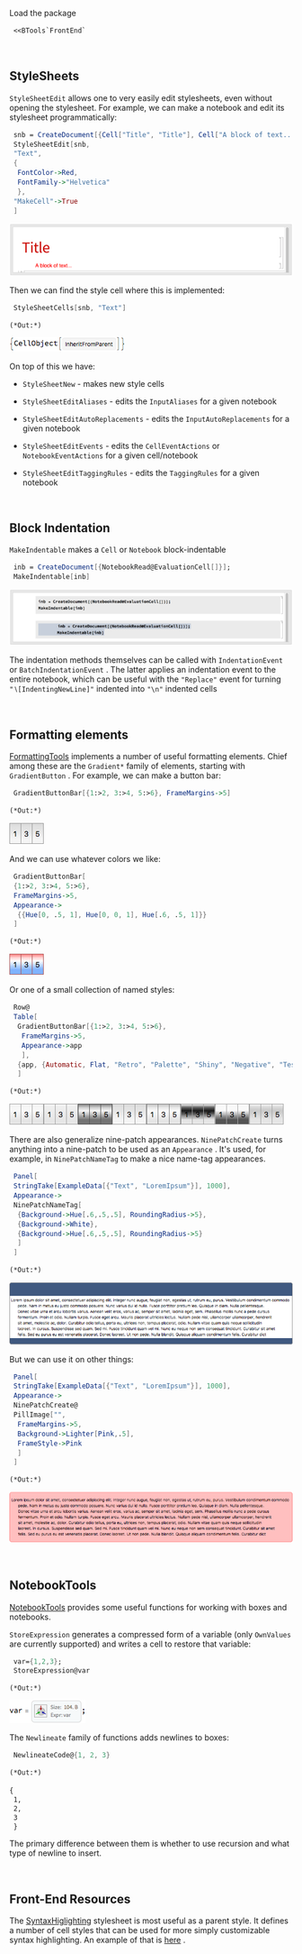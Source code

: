 Load the package

```mathematica
 <<BTools`FrontEnd`
```

<a id="stylesheets" style="width:0;height:0;margin:0;padding:0;">&zwnj;</a>

## StyleSheets

```StyleSheetEdit```  allows one to very easily edit stylesheets, even without opening the stylesheet. For example, we can make a notebook and edit its stylesheet programmatically:

```mathematica
 snb = CreateDocument[{Cell["Title", "Title"], Cell["A block of text...", "Text"]}]; 
 StyleSheetEdit[snb, 
 "Text",
 {
  FontColor->Red,
  FontFamily->"Helvetica"
  },
 "MakeCell"->True
 ]
```

![title-6872989756726750125](../../project/img/title-6872989756726750125.png)

Then we can find the style cell where this is implemented:

```mathematica
 StyleSheetCells[snb, "Text"]
```

	(*Out:*)
	
![title-3381609911906399936](../../project/img/title-3381609911906399936.png)

On top of this we have:

* ```StyleSheetNew```  - makes new style cells

* ```StyleSheetEditAliases```  - edits the  ```InputAliases```  for a given notebook

* ```StyleSheetEditAutoReplacements```  - edits the  ```InputAutoReplacements```  for a given notebook

* ```StyleSheetEditEvents```  - edits the  ```CellEventActions```  or  ```NotebookEventActions```  for a given cell/notebook

* ```StyleSheetEditTaggingRules```  - edits the  ```TaggingRules```  for a given notebook

<a id="block-indentation" style="width:0;height:0;margin:0;padding:0;">&zwnj;</a>

## Block Indentation

```MakeIndentable```  makes a  ```Cell```  or  ```Notebook```  block-indentable

```mathematica
 inb = CreateDocument[{NotebookRead@EvaluationCell[]}]; 
 MakeIndentable[inb]
```

![title-8801250787185254727](../../project/img/title-8801250787185254727.png)

The indentation methods themselves can be called with  ```IndentationEvent```  or  ```BatchIndentationEvent``` . The latter applies an indentation event to the entire notebook, which can be useful with the  ```"Replace"```  event for turning  ```"∖[IndentingNewLine]"```  indented into  ```"\n"```  indented cells

<a id="formatting-elements" style="width:0;height:0;margin:0;padding:0;">&zwnj;</a>

## Formatting elements

[FormattingTools](Packages/FormattingTools.m)  implements a number of useful formatting elements. Chief among these are the  ```Gradient*```  family of elements, starting with  ```GradientButton``` . For example, we can make a button bar:

```mathematica
 GradientButtonBar[{1:>2, 3:>4, 5:>6}, FrameMargins->5]
```

	(*Out:*)
	
![title-9046101401840380990](../../project/img/title-9046101401840380990.png)

And we can use whatever colors we like:

```mathematica
 GradientButtonBar[
 {1:>2, 3:>4, 5:>6}, 
 FrameMargins->5,
 Appearance->
  {{Hue[0, .5, 1], Hue[0, 0, 1], Hue[.6, .5, 1]}}
 ]
```

	(*Out:*)
	
![title-1526923896790945062](../../project/img/title-1526923896790945062.png)

Or one of a small collection of named styles:

```mathematica
 Row@
 Table[
  GradientButtonBar[{1:>2, 3:>4, 5:>6}, 
   FrameMargins->5,
   Appearance->app
   ],
  {app, {Automatic, Flat, "Retro", "Palette", "Shiny", "Negative", "Test1", "Test2"}}
  ]
```

	(*Out:*)
	
![title-2570629531543374290](../../project/img/title-2570629531543374290.png)

There are also generalize nine-patch appearances.  ```NinePatchCreate```  turns anything into a nine-patch to be used as an  ```Appearance``` . It's used, for example, in  ```NinePatchNameTag```  to make a nice name-tag appearances.

```mathematica
 Panel[
 StringTake[ExampleData[{"Text", "LoremIpsum"}], 1000],
 Appearance->
 NinePatchNameTag[
  {Background->Hue[.6,.5,.5], RoundingRadius->5},
  {Background->White},
  {Background->Hue[.6,.5,.5], RoundingRadius->5}
  ]
 ]
```

	(*Out:*)
	
![title-2260547031847133199](../../project/img/title-2260547031847133199.png)

But we can use it on other things:

```mathematica
 Panel[
 StringTake[ExampleData[{"Text", "LoremIpsum"}], 1000],
 Appearance->
 NinePatchCreate@
 PillImage["", 
  FrameMargins->5, 
  Background->Lighter[Pink,.5],
  FrameStyle->Pink
  ]
 ]
```

	(*Out:*)
	
![title-4874399652568004251](../../project/img/title-4874399652568004251.png)

<a id="notebooktools" style="width:0;height:0;margin:0;padding:0;">&zwnj;</a>

## NotebookTools

[NotebookTools](Packages/NotebookTools.m)  provides some useful functions for working with boxes and notebooks.

```StoreExpression```  generates a compressed form of a variable (only  ```OwnValues```  are currently supported) and writes a cell to restore that variable:

```mathematica
 var={1,2,3}; 
 StoreExpression@var
```

	(*Out:*)
	
![title-1601186910705832175](../../project/img/title-1601186910705832175.png)

The  ```Newlineate```  family of functions adds newlines to boxes:

```mathematica
 NewlineateCode@{1, 2, 3}
```

	(*Out:*)
	
	{
	 1,
	 2,
	 3
	 }

The primary difference between them is whether to use recursion and what type of newline to insert.

<a id="frontend-resources" style="width:0;height:0;margin:0;padding:0;">&zwnj;</a>

## Front-End Resources

The  [SyntaxHiglighting](FrontEnd/StyleSheets/BTools/SyntaxHiglighting.nb)  stylesheet is most useful as a parent style. It defines a number of cell styles that can be used for more simply customizable syntax highlighting. An example of that is  [here](Notebook-SyntaxHiglighting.nb) .